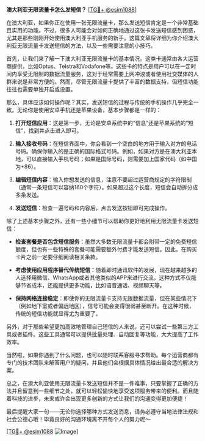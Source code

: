 **澳大利亚无限流量卡怎么发短信？** [[TG💪+ @esim1088](https://t.me/s/esim1088)]

在澳大利亚，如果你正在使用一张无限流量卡，那么发送短信肯定是一个非常基础且实用的功能。不过，很多人可能会对如何正确地通过这张卡发送短信感到困惑，尤其是那些刚刚开始使用澳大利亚手机服务的新手。这篇文章将详细为你介绍澳大利亚无限流量卡发送短信的方法，以及一些需要注意的小技巧。

首先，让我们来了解一下澳大利亚无限流量卡的基本情况。这类卡通常由各大运营商提供，比如Optus、Telstra和Vodafone等。这些卡的特点是用户可以在一定时间内享受无限制的数据流量服务，这对于经常需要上网冲浪或者使用社交媒体的人群来说是非常方便的。然而，尽管无限流量卡提供了丰富的数据支持，但短信功能往往也需要单独开启或设置。

那么，具体应该如何操作呢？其实，发送短信的过程与传统的手机操作几乎完全一致。无论你是使用安卓手机还是苹果设备，基本步骤都是一样的：

1. **打开短信应用**：这是第一步，无论是安卓系统中的“信息”还是苹果系统的“短信”，找到并点击进入即可。
   
2. **输入接收号码**：在短信界面中，你会看到一个空白的地方用于输入对方的电话号码。确保你输入的是正确的国际格式号码。例如，如果对方是在澳大利亚本地，可以直接输入手机号码；如果是国际号码，则需要加上国家代码（如中国为+86）。

3. **编辑短信内容**：输入你想发送的信息，注意不要超过运营商规定的字符限制（通常一条短信可以容纳160个字符）。如果超过这个长度，短信会自动拆分成多条发送。

4. **发送短信**：检查一遍号码和内容后，点击发送按钮即可完成操作。

除了上述基本步骤之外，还有一些小细节可以帮助你更好地利用无限流量卡发送短信：

- **检查套餐是否包含短信服务**：虽然大多数无限流量卡都会附带一定的免费短信额度，但也有一些特殊的套餐可能需要额外付费才能发送短信。因此，在购买卡片之前一定要仔细阅读相关条款。
  
- **考虑使用应用程序替代传统短信**：随着即时通讯软件的发展，现在越来越多的人选择用微信、WhatsApp或者其他类似的APP来进行交流。这种方式不仅能够节省成本，还能提供更多功能，比如语音通话、视频聊天等。

- **保持网络连接稳定**：即使你的无限流量卡支持无限数据流量，但在某些情况下（例如地下室或者偏远地区），信号可能会变得很弱甚至断开。在这种时候，传统的短信功能就显得尤为重要了。

另外，对于那些希望更加高效地管理自己短信的人来说，还可以尝试一些第三方工具或者插件。这些工具通常可以提供批量处理、自动回复等功能，大大提高了工作效率。

当然啦，如果你遇到了什么问题，也可以随时联系客服寻求帮助。每个运营商都有专门的技术团队来解答用户的疑问，并且他们会根据具体情况给出最合适的解决方案。

总之，在澳大利亚使用无限流量卡发送短信并不是一件难事，只要掌握了正确的方法并且留意到一些细节之处，就可以轻松愉快地享受这项服务带来的便利。而且随着科技的进步，未来或许会出现更多创新的方式让我们的沟通变得更加便捷！

最后提醒大家一句——无论你选择哪种方式发送消息，请务必遵守当地法律法规和社会公德心哦！毕竟良好的沟通环境离不开每个人的努力呢～

[[TG💪+ @esim1088](https://t.me/s/esim1088) ![Image](https://i.postimg.cc/4NQfJmqS/Snipaste-2025-05-13-00-14-12.png)]